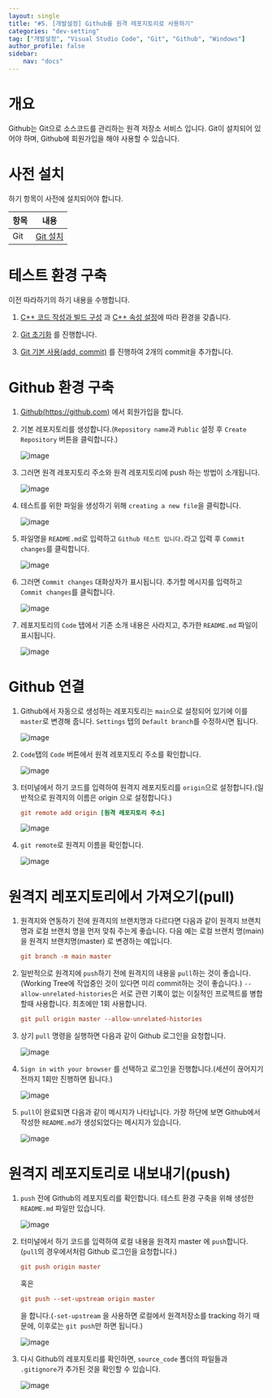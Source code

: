 ```yaml
---
layout: single
title: "#5. [개발설정] Github를 원격 레포지토리로 사용하기"
categories: "dev-setting"
tag: ["개발설정", "Visual Studio Code", "Git", "Github", "Windows"]
author_profile: false
sidebar: 
    nav: "docs"
---
```


# 개요
Github는 Git으로 소스코드를 관리하는 원격 저장소 서비스 입니다. Git이 설치되어 있어야 하며, Github에 회원가입을 해야 사용할 수 있습니다.

# 사전 설치

하기 항목이 사전에 설치되어야 합니다.

|항목|내용|
|--|--|
|Git|[Git 설치](https://tango1202.github.io/dev-setting/dev-git/#git-%EC%84%A4%EC%B9%98)|

# 테스트 환경 구축

이전 따라하기의 하기 내용을 수행합니다.

1. [C++ 코드 작성과 빌드 구성](https://tango1202.github.io/dev-setting/dev-vscode-cpp/#c-%EC%BD%94%EB%93%9C-%EC%9E%91%EC%84%B1%EA%B3%BC-%EB%B9%8C%EB%93%9C-%EA%B5%AC%EC%84%B1) 과 [C++ 속성 설정](https://tango1202.github.io/dev-setting/dev-vscode-cpp/#c-%EC%86%8D%EC%84%B1-%EC%84%A4%EC%A0%95)에 따라 환경을 갖춥니다.

2. [Git 초기화](https://tango1202.github.io/dev-setting/dev-git/#git-%EC%B4%88%EA%B8%B0%ED%99%94) 를 진행합니다.

3. [Git 기본 사용(add, commit)](https://tango1202.github.io/dev-setting/dev-git/#git-%EA%B8%B0%EB%B3%B8-%EC%82%AC%EC%9A%A9add-commit) 를 진행하여 2개의 commit을 추가합니다.

# Github 환경 구축

1. [Github(https://github.com)](https://github.com) 에서 회원가입을 합니다.

2. 기본 레포지토리를 생성합니다.(`Repository name`과 `Public` 설정 후 `Create Repository` 버튼을 클릭합니다.)

    ![image](https://github.com/tango1202/tango1202.github.io/assets/133472501/ae429ad1-e0fe-4b91-b0c6-091dfa9b88de)

3. 그러면 원격 레포지토리 주소와 원격 레포지토리에 push 하는 방법이 소개됩니다.

    ![image](https://github.com/tango1202/tango1202.github.io/assets/133472501/aad4968e-1822-4791-9ae8-9d416d8ded31)

4. 테스트를 위한 파일을 생성하기 위해 `creating a new file`을 클릭합니다.

    ![image](https://github.com/tango1202/tango1202.github.io/assets/133472501/97af9cf1-4b0f-460b-80a9-03b0b6eac8ff)

5. 파일명을 `README.md`로 입력하고 `Github 테스트 입니다.`라고 입력 후 `Commit changes`를 클릭합니다.

    ![image](https://github.com/tango1202/tango1202.github.io/assets/133472501/e7da038a-1268-46b9-8b8d-0db318b3f91e)

6. 그러면 `Commit changes` 대화상자가 표시됩니다. 추가할 메시지를 입력하고 `Commit changes`를 클릭합니다.

    ![image](https://github.com/tango1202/tango1202.github.io/assets/133472501/c8c830f3-db41-42c3-9228-0744125e8a35)

7. 레포지토리의 `Code` 탭에서 기존 소개 내용은 사라지고, 추가한 `README.md` 파일이 표시됩니다.
    
    ![image](https://github.com/tango1202/tango1202.github.io/assets/133472501/cee757ae-ff2d-4d82-9e5e-c0561901a134)

# Github 연결

1. Github에서 자동으로 생성하는 레포지토리는 `main`으로 설정되어 있기에 이를 `master`로 변경해 줍니다. `Settings` 탭의 `Default branch`를 수정하시면 됩니다.
    
    ![image](https://github.com/tango1202/tango1202.github.io/assets/133472501/d3dd972a-fa37-40c4-a509-6e0daf25ba65)

2. `Code`탭의 `Code` 버튼에서 원격 레포지토리 주소를 확인합니다.

    ![image](https://github.com/tango1202/tango1202.github.io/assets/133472501/828d9fec-76bf-4e67-8b6f-0cacdf3ccc1b)

3. 터미널에서 하기 코드를 입력하여 원격지 레포지토리를 `origin`으로 설정합니다.(일반적으로 원격지의 이름은 origin 으로 설정합니다.)

    ```ini
    git remote add origin [원격 레포지토리 주소]
    ```

    ![image](https://github.com/tango1202/tango1202.github.io/assets/133472501/eae6c1f6-c7f9-42fa-b5ba-82c48ee40bc9)

4. `git remote`로 원격지 이름을 확인합니다.
    
    ![image](https://github.com/tango1202/tango1202.github.io/assets/133472501/02bdd833-a818-4d73-b1e8-3eacdb5c4068)

# 원격지 레포지토리에서 가져오기(pull)

1. 원격지와 연동하기 전에 원격지의 브랜치명과 다르다면 다음과 같이 원격지 브랜치명과 로컬 브랜치 명을 먼저 맞춰 주는게 좋습니다. 다음 예는 로컬 브랜치 명(main) 을 원격지 브랜치명(master) 로 변경하는 예입니다.

    ```ini
    git branch -m main master
    ```

2. 일반적으로 원격지에 `push`하기 전에 원격지의 내용을 `pull`하는 것이 좋습니다.(Working Tree에 작업중인 것이 있다면 미리 commit하는 것이 좋습니다.) `--allow-unrelated-histories`은 서로 관련 기록이 없는 이질적인 프로젝트를 병합할때 사용합니다. 최초에만 1회 사용합니다.   

    ```ini
    git pull origin master --allow-unrelated-histories
    ```
3. 상기 `pull` 명령을 실행하면 다음과 같이 Github 로그인을 요청합니다.

    ![image](https://github.com/tango1202/tango1202.github.io/assets/133472501/d998f293-3982-4920-a209-02735052ae07)

4. `Sign in with your browser` 를 선택하고 로그인을 진행합니다.(세션이 끊어지기 전까지 1회만 진행하면 됩니다.)

    ![image](https://github.com/tango1202/tango1202.github.io/assets/133472501/bdf1a08e-837e-4f44-8090-65c3804f459b)

5. `pull`이 완료되면 다음과 같이 메시지가 나타납니다. 가장 하단에 보면 Github에서 작성한 `README.md`가 생성되었다는 메시지가 있습니다.

    ![image](https://github.com/tango1202/tango1202.github.io/assets/133472501/d984b81d-7283-40c8-a699-bb18f4806942)

# 원격지 레포지토리로 내보내기(push)

1. `push` 전에 Github의 레포지토리를 확인합니다. 테스트 환경 구축을 위해 생성한 `README.md` 파일만 있습니다.

    ![image](https://github.com/tango1202/tango1202.github.io/assets/133472501/f8d5569a-e014-411b-b66c-50da80466e0f)

2. 터미널에서 하기 코드를 입력하여 로컬 내용을 원격지 master 에 `push`합니다.(`pull`의 경우에서처럼 Github 로그인을 요청합니다.)
  
    ```ini
    git push origin master
    ```

    혹은

    ```ini
    git push --set-upstream origin master
    ```

    을 합니다.(`-set-upstream` 을 사용하면 로컬에서 원격저장소를 tracking 하기 때문에, 이후로는 `git push`만 하면 됩니다.)

    ![image](https://github.com/tango1202/tango1202.github.io/assets/133472501/5f93f824-817a-4f93-8c1c-f46c70ca2528)

3. 다시 Github의 레포지토리를 확인하면, `source_code` 폴더의 파일들과 `.gitignore`가 추가된 것을 확인할 수 있습니다.

    ![image](https://github.com/tango1202/tango1202.github.io/assets/133472501/880a89d1-6fc2-49c7-8f1a-bac970e840ff)




